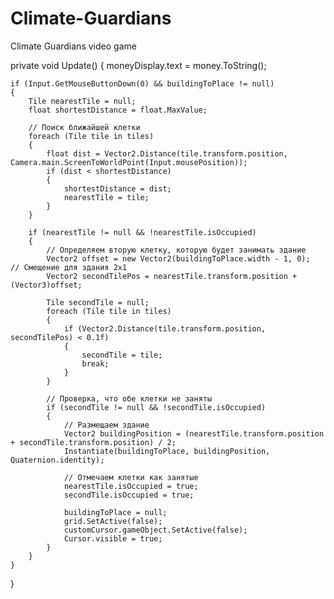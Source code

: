 # Climate-Guardians
 Climate Guardians video game 

private void Update()
{
    moneyDisplay.text = money.ToString();

    if (Input.GetMouseButtonDown(0) && buildingToPlace != null)
    {
        Tile nearestTile = null;
        float shortestDistance = float.MaxValue;

        // Поиск ближайшей клетки
        foreach (Tile tile in tiles)
        {
            float dist = Vector2.Distance(tile.transform.position, Camera.main.ScreenToWorldPoint(Input.mousePosition));
            if (dist < shortestDistance)
            {
                shortestDistance = dist;
                nearestTile = tile;
            }
        }

        if (nearestTile != null && !nearestTile.isOccupied)
        {
            // Определяем вторую клетку, которую будет занимать здание
            Vector2 offset = new Vector2(buildingToPlace.width - 1, 0);  // Смещение для здания 2x1
            Vector2 secondTilePos = nearestTile.transform.position + (Vector3)offset;

            Tile secondTile = null;
            foreach (Tile tile in tiles)
            {
                if (Vector2.Distance(tile.transform.position, secondTilePos) < 0.1f)
                {
                    secondTile = tile;
                    break;
                }
            }

            // Проверка, что обе клетки не заняты
            if (secondTile != null && !secondTile.isOccupied)
            {
                // Размещаем здание
                Vector2 buildingPosition = (nearestTile.transform.position + secondTile.transform.position) / 2;
                Instantiate(buildingToPlace, buildingPosition, Quaternion.identity);

                // Отмечаем клетки как занятые
                nearestTile.isOccupied = true;
                secondTile.isOccupied = true;

                buildingToPlace = null;
                grid.SetActive(false);
                customCursor.gameObject.SetActive(false);
                Cursor.visible = true;
            }
        }
    }
}